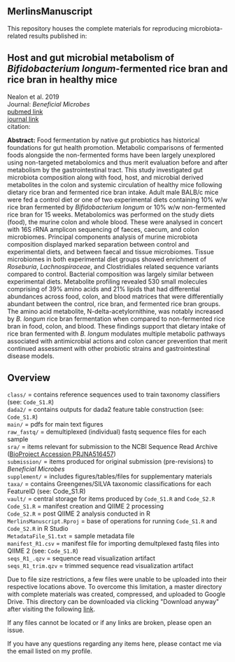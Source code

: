 ## MerlinsManuscript
This repository houses the complete materials for reproducing microbiota-related results published in: <br/>

## Host and gut microbial metabolism of *Bifidobacterium longum*-fermented rice bran and rice bran in healthy mice
Nealon et al. 2019 <br/>
Journal: *Beneficial Microbes* <br/>
[pubmed link](https://github.com/kdprkr/MerlinsManuscript) <br/>
[journal link](https://github.com/kdprkr/MerlinsManuscript) <br/>
citation: <br/>

**Abstract:** Food fermentation by native gut probiotics has historical foundations for gut health promotion. Metabolic comparisons of fermented foods alongside the non-fermented forms have been largely unexplored using non-targeted metabolomics and thus merit evaluation before and after metabolism by the gastrointestinal tract. This study investigated gut microbiota composition along with food, host, and microbial derived metabolites in the colon and systemic circulation of healthy mice following dietary rice bran and fermented rice bran intake. Adult male BALB/c mice were fed a control diet or one of two experimental diets containing 10% w/w rice bran fermented by *Bifidobacterium longum* or 10% w/w non-fermented rice bran for 15 weeks. Metabolomics was performed on the study diets (food), the murine colon and whole blood. These were analysed in concert with 16S rRNA amplicon sequencing of faeces, caecum, and colon microbiomes. Principal components analysis of murine microbiota composition displayed marked separation between control and experimental diets, and between faecal and tissue microbiomes. Tissue microbiomes in both experimental diet groups showed enrichment of *Roseburia*, *Lachnospiraceae*, and Clostridiales related sequence variants compared to control. Bacterial composition was largely similar between experimental diets. Metabolite profiling revealed 530 small molecules comprising of 39% amino acids and 21% lipids that had differential abundances across food, colon, and blood matrices that were differentially abundant between the control, rice bran, and fermented rice bran groups. The amino acid metabolite, N-delta-acetylornithine, was notably increased by *B. longum* rice bran fermentation when compared to non-fermented rice bran in food, colon, and blood. These findings support that dietary intake of rice bran fermented with *B. longum* modulates multiple metabolic pathways associated with antimicrobial actions and colon cancer prevention that merit continued assessment with other probiotic strains and gastrointestinal disease models. <br/>

## Overview
`class/` = contains reference sequences used to train taxonomy classifiers (see: `Code_S1.R`) <br/>
`dada2/` = contains outputs for dada2 feature table construction (see: `Code_S1.R`) <br/>
`main/` = pdfs for main text figures <br/>
`raw_fastq/` = demultiplexed (individual) fastq sequence files for each sample <br/>
`sra/` = items relevant for submission to the NCBI Sequence Read Archive ([BioProject Accession PRJNA516457](https://www.ncbi.nlm.nih.gov/bioproject/?term=PRJNA516457)) <br/>
`submission/` = items produced for original submission (pre-revisions) to *Beneficial Microbes* <br/>
`supplement/` = includes figures/tables/files for supplementary materials <br/>
`taxa/` = contains Greengenes/SILVA taxonomic classifications for each FeatureID (see: Code_S1.R) <br/>
`vault/` = central storage for items produced by `Code_S1.R` and `Code_S2.R` <br/>
`Code_S1.R` = manifest creation and QIIME 2 processing <br/>
`Code_S2.R` = post QIIME 2 analysis conducted in R <br/>
`MerlinsManuscript.Rproj` = base of operations for running `Code_S1.R` and `Code_S2.R` in R Studio <br/>
`MetadataFile_S1.txt` = sample metadata file <br/>
`manifest_R1.csv` = manifest file for importing demultplexed fastq files into QIIME 2 (see: `Code_S1.R`) <br/>
`seqs_R1_.qzv` = sequence read visualization artifact <br/>
`seqs_R1_trim.qzv` = trimmed sequence read visualization artifact <br/>

Due to file size restrictions, a few files were unable to be uploaded into their respective locations above. To overcome this limitation, a master directory with complete materials was created, compressed, and uploaded to Google Drive. This directory can be downloaded via clicking "Download anyway" after visiting the following [link](https://drive.google.com/uc?export=download=w4JS&id=1w3rJhchSeyjtWiUCoUCXveMOkqpX6bZ5). <br/>

If any files cannot be located or if any links are broken, please open an issue. <br/>

If you have any questions regarding any items here, please contact me via the email listed on my profile. <br/>

